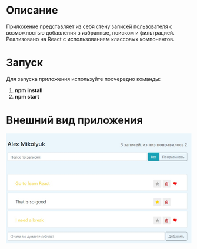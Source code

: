 # Описание
Приложение представляет из себя стену записей пользователя с возможностью добавления в избранные, поиском и фильтрацией. <br>
Реализовано на React с использованием классовых компонентов.

# Запуск
Для запуска приложения используйте поочередно команды:
1. <b>npm install</b>
1. <b>npm start</b>

# Внешний вид приложения
![alt text](screenshots/app.png "Главная страница приложения")
